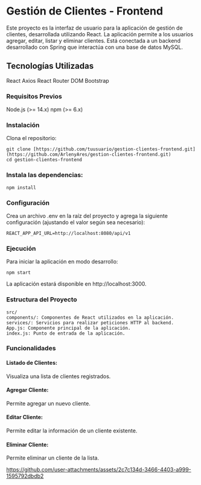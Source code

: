 # Gestión de Clientes - Frontend
Este proyecto es la interfaz de usuario para la aplicación de gestión de clientes, desarrollada utilizando React. La aplicación permite a los usuarios agregar, editar, listar y eliminar clientes. Está conectada a un backend desarrollado con Spring  que interactúa con una base de datos MySQL.

## Tecnologías Utilizadas
React
Axios
React Router DOM
Bootstrap

### Requisitos Previos
Node.js (>= 14.x)
npm (>= 6.x)

### Instalación
Clona el repositorio:

```
git clone [https://github.com/tuusuario/gestion-clientes-frontend.git](https://github.com/ArlenyAres/gestion-clientes-frontend.git)
cd gestion-clientes-frontend
```
### Instala las dependencias:

```
npm install
```
### Configuración
Crea un archivo .env en la raíz del proyecto y agrega la siguiente configuración (ajustando el valor según sea necesario):

```
REACT_APP_API_URL=http://localhost:8080/api/v1
````

### Ejecución
Para iniciar la aplicación en modo desarrollo:

```
npm start
```
La aplicación estará disponible en http://localhost:3000.

### Estructura del Proyecto
```
src/
components/: Componentes de React utilizados en la aplicación.
services/: Servicios para realizar peticiones HTTP al backend.
App.js: Componente principal de la aplicación.
index.js: Punto de entrada de la aplicación.
```
### Funcionalidades
#### Listado de Clientes: 
Visualiza una lista de clientes registrados.
#### Agregar Cliente: 
Permite agregar un nuevo cliente.
#### Editar Cliente: 
Permite editar la información de un cliente existente.
#### Eliminar Cliente: 
Permite eliminar un cliente de la lista.


https://github.com/user-attachments/assets/2c7c134d-3466-4403-a999-1595792dbdb2




